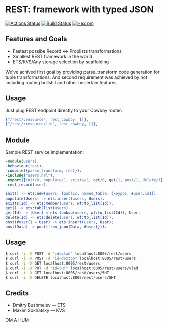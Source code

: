 REST: framework with typed JSON
===============================

[![Actions Status](https://github.com/synrc/rest/workflows/mix/badge.svg)](https://github.com/synrc/rest/actions)
[![Build Status](https://travis-ci.com/synrc/rest.svg?branch=master)](https://travis-ci.com/synrc/rest)
[![Hex pm](http://img.shields.io/hexpm/v/rest.svg?style=flat)](https://hex.pm/packages/rest)

Features and Goals
------------------

* Fastest possibe Record <-> Proplists transformations
* Smallest REST framework in the world
* ETS/KVS/Any storage selection by scaffolding

We've achived first goal by providing parse_transform code generation
for tuple transformations. And second requirement was achieved
by not including routing bullshit and other uncertain features.

Usage
-----

Just plug REST endpoint directly to your Cowboy router:

```erlang
{"/rest/:resource", rest_cowboy, []},
{"/rest/:resource/:id", rest_cowboy, []},
```

Module
------

Sample REST service implementation:

```erlang
-module(users).
-behaviour(rest).
-compile({parse_transform, rest}).
-include("users.hrl").
-export([init/0, populate/1, exists/1, get/0, get/1, post/1, delete/1]).
-rest_record(user).

init() -> ets:new(users, [public, named_table, {keypos, #user.id}]).
populate(Users) -> ets:insert(users, Users).
exists(Id) -> ets:member(users, wf:to_list(Id)).
get() -> ets:tab2list(users).
get(Id) -> [User] = ets:lookup(users, wf:to_list(Id)), User.
delete(Id) -> ets:delete(users, wf:to_list(Id)).
post(#user{} = User) -> ets:insert(users, User);
post(Data) -> post(from_json(Data, #user{})).
```

Usage
-----

```sh
$ curl -i -X POST -d "id=vlad" localhost:8005/rest/users
$ curl -i -X POST -d "id=doxtop" localhost:8005/rest/users
$ curl -i -X GET localhost:8005/rest/users
$ curl -i -X PUT -d "id=5HT" localhost:8005/rest/users/vlad
$ curl -i -X GET localhost:8005/rest/users/5HT
$ curl -i -X DELETE localhost:8005/rest/users/5HT
```

Credits
-------

* Dmitry Bushmelev — ETS
* Maxim Sokhatsky — KVS

OM A HUM
